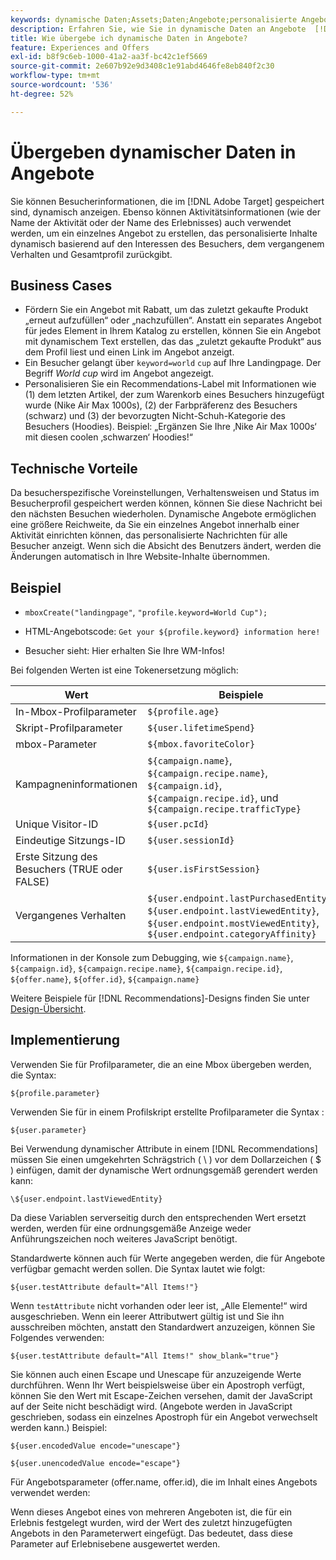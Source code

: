 ```yaml
---
keywords: dynamische Daten;Assets;Daten;Angebote;personalisierte Angebote;persönliche Angebote;Token ersetzen
description: Erfahren Sie, wie Sie in dynamische Daten an Angebote  [!DNL Adobe Target].
title: Wie übergebe ich dynamische Daten in Angebote?
feature: Experiences and Offers
exl-id: b8f9c6eb-1000-41a2-aa3f-bc42c1ef5669
source-git-commit: 2e607b92e9d3408c1e91abd4646fe8eb840f2c30
workflow-type: tm+mt
source-wordcount: '536'
ht-degree: 52%

---
```


# Übergeben dynamischer Daten in Angebote

Sie können Besucherinformationen, die im [!DNL Adobe Target] gespeichert sind, dynamisch anzeigen. Ebenso können Aktivitätsinformationen (wie der Name der Aktivität oder der Name des Erlebnisses) auch verwendet werden, um ein einzelnes Angebot zu erstellen, das personalisierte Inhalte dynamisch basierend auf den Interessen des Besuchers, dem vergangenem Verhalten und Gesamtprofil zurückgibt.

## Business Cases

* Fördern Sie ein Angebot mit Rabatt, um das zuletzt gekaufte Produkt „erneut aufzufüllen“ oder „nachzufüllen“. Anstatt ein separates Angebot für jedes Element in Ihrem Katalog zu erstellen, können Sie ein Angebot mit dynamischem Text erstellen, das das „zuletzt gekaufte Produkt“ aus dem Profil liest und einen Link im Angebot anzeigt.
* Ein Besucher gelangt über `keyword=world` `cup` auf Ihre Landingpage. Der Begriff *World cup* wird im Angebot angezeigt.
* Personalisieren Sie ein Recommendations-Label mit Informationen wie (1) dem letzten Artikel, der zum Warenkorb eines Besuchers hinzugefügt wurde (Nike Air Max 1000s), (2) der Farbpräferenz des Besuchers (schwarz) und (3) der bevorzugten Nicht-Schuh-Kategorie des Besuchers (Hoodies). Beispiel: „Ergänzen Sie Ihre ‚Nike Air Max 1000s‘ mit diesen coolen ‚schwarzen‘ Hoodies!“

## Technische Vorteile

Da besucherspezifische Voreinstellungen, Verhaltensweisen und Status im Besucherprofil gespeichert werden können, können Sie diese Nachricht bei den nächsten Besuchen wiederholen. Dynamische Angebote ermöglichen eine größere Reichweite, da Sie ein einzelnes Angebot innerhalb einer Aktivität einrichten können, das personalisierte Nachrichten für alle Besucher anzeigt. Wenn sich die Absicht des Benutzers ändert, werden die Änderungen automatisch in Ihre Website-Inhalte übernommen.

## Beispiel

* `mboxCreate("landingpage"`, `"profile.keyword=World Cup");`

* HTML-Angebotscode: `Get your ${profile.keyword} information here!`
* Besucher sieht: Hier erhalten Sie Ihre WM-Infos!

Bei folgenden Werten ist eine Tokenersetzung möglich:

| Wert | Beispiele |
|--- |--- |
| In-Mbox-Profilparameter | `${profile.age}` |
| Skript-Profilparameter | `${user.lifetimeSpend}` |
| mbox-Parameter | `${mbox.favoriteColor}` |
| Kampagneninformationen | `${campaign.name}`, `${campaign.recipe.name}`, `${campaign.id}`, `${campaign.recipe.id}`, und `${campaign.recipe.trafficType}` |
| Unique Visitor-ID | `${user.pcId}` |
| Eindeutige Sitzungs-ID | `${user.sessionId}` |
| Erste Sitzung des Besuchers (TRUE oder FALSE) | `${user.isFirstSession}` |
| Vergangenes Verhalten | `${user.endpoint.lastPurchasedEntity}`, `${user.endpoint.lastViewedEntity}`, `${user.endpoint.mostViewedEntity}`, `${user.endpoint.categoryAffinity}` |

Informationen in der Konsole zum Debugging, wie `${campaign.name}`, `${campaign.id}`, `${campaign.recipe.name}`, `${campaign.recipe.id}`, `${offer.name}`, `${offer.id}`, `${campaign.name}`

Weitere Beispiele für [!DNL Recommendations]-Designs finden Sie unter [Design-Übersicht](/help/main/c-recommendations/c-design-overview/design-overview.md).

## Implementierung

Verwenden Sie für Profilparameter, die an eine Mbox übergeben werden, die Syntax:

`${profile.parameter}`

Verwenden Sie für in einem Profilskript erstellte Profilparameter die Syntax :

`${user.parameter}`

Bei Verwendung dynamischer Attribute in einem [!DNL Recommendations] müssen Sie einen umgekehrten Schrägstrich ( \ ) vor dem Dollarzeichen ( $ ) einfügen, damit der dynamische Wert ordnungsgemäß gerendert werden kann:

`\${user.endpoint.lastViewedEntity}`

Da diese Variablen serverseitig durch den entsprechenden Wert ersetzt werden, werden für eine ordnungsgemäße Anzeige weder Anführungszeichen noch weiteres JavaScript benötigt.

Standardwerte können auch für Werte angegeben werden, die für Angebote verfügbar gemacht werden sollen. Die Syntax lautet wie folgt:

`${user.testAttribute default="All Items!"}`

Wenn `testAttribute` nicht vorhanden oder leer ist, „Alle Elemente!“ wird ausgeschrieben. Wenn ein leerer Attributwert gültig ist und Sie ihn ausschreiben möchten, anstatt den Standardwert anzuzeigen, können Sie Folgendes verwenden:

`${user.testAttribute default="All Items!" show_blank="true"}`

Sie können auch einen Escape und Unescape für anzuzeigende Werte durchführen. Wenn Ihr Wert beispielsweise über ein Apostroph verfügt, können Sie den Wert mit Escape-Zeichen versehen, damit der JavaScript auf der Seite nicht beschädigt wird. (Angebote werden in JavaScript geschrieben, sodass ein einzelnes Apostroph für ein Angebot verwechselt werden kann.) Beispiel:

`${user.encodedValue encode="unescape"}`

`${user.unencodedValue encode="escape"}`

Für Angebotsparameter (offer.name, offer.id), die im Inhalt eines Angebots verwendet werden:

Wenn dieses Angebot eines von mehreren Angeboten ist, die für ein Erlebnis festgelegt wurden, wird der Wert des zuletzt hinzugefügten Angebots in den Parameterwert eingefügt. Das bedeutet, dass diese Parameter auf Erlebnisebene ausgewertet werden.
